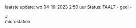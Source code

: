 laatste update: 
wo 04-10-2023  2:50   uur 
Status: FAALT - geel - 
<div class="service R">J</div><div class="service Y">microstation</div>